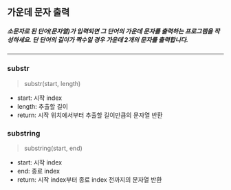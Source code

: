 ## 가운데 문자 출력

##### 소문자로 된 단어(문자열)가 입력되면 그 단어의 가운데 문자를 출력하는 프로그램을 작성하세요. 단 단어의 길이가 짝수일 경우 가운데 2개의 문자를 출력합니다.

---

### substr

> substr(start, length)

- start: 시작 index
- length: 추출할 길이
- return: 시작 위치에서부터 추출할 길이만큼의 문자열 반환

### substring

> substring(start, end)

- start: 시작 index
- end: 종료 index
- return: 시작 index부터 종료 index 전까지의 문자열 반환
